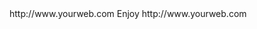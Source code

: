 <? xml version="1.0" ?>
<rss version="2.0">
<channel>
<title>*Wizplus News*</title>
<description></description>
<link>http://www.yourweb.com</link>
<item>
<title>**DUE TO RECENT LAW SUITS WE ARE CLOSING OUR DOORS THANKS TO EVERYONE ITS BEEN A BLAST, STAY SAFE GUYS GOODBYE**</title>
<description> Enjoy </description>
<link>http://www.yourweb.com</link>
</channel>
</rss>
